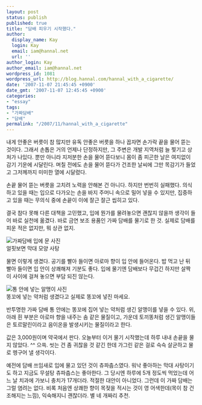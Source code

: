 ```yaml
---
layout: post
status: publish
published: true
title: "담배 피우기 시작했다."
author:
  display_name: Kay
  login: Kay
  email: iam@hannal.net
  url: ''
author_login: Kay
author_email: iam@hannal.net
wordpress_id: 1081
wordpress_url: http://blog.hannal.com/hannal_with_a_cigarette/
date: '2007-11-07 21:45:45 +0900'
date_gmt: '2007-11-07 12:45:45 +0900'
categories:
- "essay"
tags:
- "가짜담배"
- "담배"
permalink: "/2007/11/hannal_with_a_cigarette"
---
```

<p>내게 안좋은 버릇이 참 많지만 유독 안좋은 버릇을 하나 꼽자면 손가락 끝을 물어 뜯는 것이다. 그래서 손톱은 거의 언제나 단정하지만, 그 주변은 개발 지역처럼 늘 찢기고 상처가 나있다. 뿐만 아니라 지저분한 손을 물어 뜯다보니 몸이 좀 피곤한 날은 여지없이 감기 기운에 시달린다. 며칠 전에도 손을 물어 뜯다가 건조한 날씨에 그만 목감기가 들었고 그저께까지 미미한 열에 시달렸다.</p>
<p>손끝 물어 뜯는 버릇을 고치려 노력을 안해본 건 아니다. 하지만 번번히 실패했다. 의식하고 있을 때는 입으로 다가오는 손을 바지 주머니 속으로 밀어 넣을 수 있지만, 집중하고 있을 때는 무의식 중에 손끝이 이에 잘근 잘근 씹히고 있다.</p>
<p>결국 참다 못해 다른 대책을 고민했고, 입에 뭔가를 물려놓으면 괜찮지 않을까 생각이 들어 바로 실천에 옮겼다. 바로 금연 보조 용품인 가짜 담배를 물기로 한 것. 실제로 담배를 피운 적은 없지만, 뭐 상관 없지.</p>
<p class="centerphoto"><img src="http://blog.hannal.com/assets/uploads/2007/11/a_cigarette_with_hannal1.jpg" alt="가짜담배 입에 문 사진" /><br />
얼핏보면 막대 모양 사탕</p>
<p>물면 이렇게 생겼다. 공기를 빨아 들이면 아로마 향이 입 안에 들어온다. 밥 먹고 난 뒤 빨아 들이면 입 안이 상쾌해져 기분도 좋다. 입에 물기엔 담배보다 무겁긴 하지만 살짝 이 사이에 걸쳐 놓으면 부담 되진 않는다.</p>
<p class="centerphoto"><img src="http://blog.hannal.com/assets/uploads/2007/11/bullets_for_a_cigarette1.jpg" alt="통 안에 넣는 알맹이 사진" /><br />
똥꼬에 넣는 약처럼 생겼다고 실제로 똥꼬에 넣진 마세요.</p>
<p>반투명한 가짜 담배 통 안에는 똥꼬에 집어 넣는 약처럼 생긴 알맹이를 넣을 수 있다. 위, 아래 흰 부분은 아로마 향을 내주는 솜 같은 물질이고, 가운데 토끼똥처럼 생긴 알맹이들은 토르말린이라고 음이온을 발생시키는 물질이라고 한다.</p>
<p>값은 3,000원이며 약국에서 판다. 오늘부터 이거 물기 시작했는데 하루 내내 손끝을 물지 않았다. ^^ 으쓱. 씻는 건 좀 귀찮을 것 같긴 한데 가그린 같은 걸로 슥슥 살균하고 물로 헹구어 낼 생각이다.</p>
<p>예전에 담배 쓰임새로 입에 물고 있던 것이 츄파춥스였다. 워낙 좋아하는 막대 사탕이기도 하고 지금도 무설탕 츄파춥스는 좋아한다. 그 당시엔 하루에 5개 정도씩 먹었는데 어느 날 치과에 가보니 충치가 17개더라. 적절한 대안이 아니었다. 그런데 이 가짜 담배는 그럴 염려는 없다. 비록 처음엔 상쾌한 향이 목젖을 적시는 것이 영 어색한데(목이 참 건조해지는 느낌), 익숙해지니 괜찮더라. 별 네 개짜리 추천.</p>

